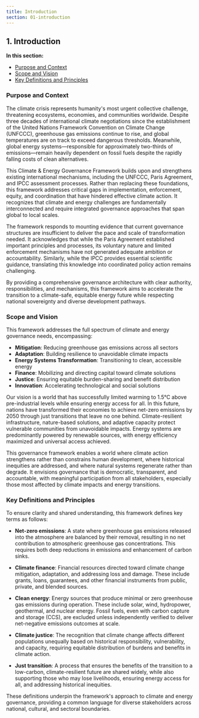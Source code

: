 ```yaml
---
title: Introduction
section: 01-introduction
---
```


## 1. Introduction

**In this section:**
- [Purpose and Context](#purpose-and-context)
- [Scope and Vision](#scope-and-vision)
- [Key Definitions and Principles](#key-definitions-and-principles)

### <a id="purpose-and-context"></a>Purpose and Context

The climate crisis represents humanity's most urgent collective challenge, threatening ecosystems, economies, and communities worldwide. Despite three decades of international climate negotiations since the establishment of the United Nations Framework Convention on Climate Change (UNFCCC), greenhouse gas emissions continue to rise, and global temperatures are on track to exceed dangerous thresholds. Meanwhile, global energy systems—responsible for approximately two-thirds of emissions—remain heavily dependent on fossil fuels despite the rapidly falling costs of clean alternatives.

This Climate & Energy Governance Framework builds upon and strengthens existing international mechanisms, including the UNFCCC, Paris Agreement, and IPCC assessment processes. Rather than replacing these foundations, this framework addresses critical gaps in implementation, enforcement, equity, and coordination that have hindered effective climate action. It recognizes that climate and energy challenges are fundamentally interconnected and require integrated governance approaches that span global to local scales.

The framework responds to mounting evidence that current governance structures are insufficient to deliver the pace and scale of transformation needed. It acknowledges that while the Paris Agreement established important principles and processes, its voluntary nature and limited enforcement mechanisms have not generated adequate ambition or accountability. Similarly, while the IPCC provides essential scientific guidance, translating this knowledge into coordinated policy action remains challenging.

By providing a comprehensive governance architecture with clear authority, responsibilities, and mechanisms, this framework aims to accelerate the transition to a climate-safe, equitable energy future while respecting national sovereignty and diverse development pathways.

### <a id="scope-and-vision"></a>Scope and Vision

This framework addresses the full spectrum of climate and energy governance needs, encompassing:

- **Mitigation**: Reducing greenhouse gas emissions across all sectors
- **Adaptation**: Building resilience to unavoidable climate impacts
- **Energy Systems Transformation**: Transitioning to clean, accessible energy
- **Finance**: Mobilizing and directing capital toward climate solutions
- **Justice**: Ensuring equitable burden-sharing and benefit distribution
- **Innovation**: Accelerating technological and social solutions

Our vision is a world that has successfully limited warming to 1.5°C above pre-industrial levels while ensuring energy access for all. In this future, nations have transformed their economies to achieve net-zero emissions by 2050 through just transitions that leave no one behind. Climate-resilient infrastructure, nature-based solutions, and adaptive capacity protect vulnerable communities from unavoidable impacts. Energy systems are predominantly powered by renewable sources, with energy efficiency maximized and universal access achieved.

This governance framework enables a world where climate action strengthens rather than constrains human development, where historical inequities are addressed, and where natural systems regenerate rather than degrade. It envisions governance that is democratic, transparent, and accountable, with meaningful participation from all stakeholders, especially those most affected by climate impacts and energy transitions.

### <a id="key-definitions-and-principles"></a>Key Definitions and Principles

To ensure clarity and shared understanding, this framework defines key terms as follows:

- **Net-zero emissions**: A state where greenhouse gas emissions released into the atmosphere are balanced by their removal, resulting in no net contribution to atmospheric greenhouse gas concentrations. This requires both deep reductions in emissions and enhancement of carbon sinks.

- **Climate finance**: Financial resources directed toward climate change mitigation, adaptation, and addressing loss and damage. These include grants, loans, guarantees, and other financial instruments from public, private, and blended sources.

- **Clean energy**: Energy sources that produce minimal or zero greenhouse gas emissions during operation. These include solar, wind, hydropower, geothermal, and nuclear energy. Fossil fuels, even with carbon capture and storage (CCS), are excluded unless independently verified to deliver net-negative emissions outcomes at scale.

- **Climate justice**: The recognition that climate change affects different populations unequally based on historical responsibility, vulnerability, and capacity, requiring equitable distribution of burdens and benefits in climate action.

- **Just transition**: A process that ensures the benefits of the transition to a low-carbon, climate-resilient future are shared widely, while also supporting those who may lose livelihoods, ensuring energy access for all, and addressing historical inequities.

These definitions underpin the framework's approach to climate and energy governance, providing a common language for diverse stakeholders across national, cultural, and sectoral boundaries.
